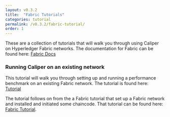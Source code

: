 ```yaml
---
layout: v0.3.2
title:  "Fabric Tutorials"
categories: tutorial
permalink: /v0.3.2/fabric-tutorial/
order: 1
---
```


These are a collection of tutorials that will walk you through using Caliper on Hyperledger Fabric networks. The documentation for Fabric can be found here: [Fabric Docs](https://hyperledger-fabric.readthedocs.io/en/release-2.2/index.html)

### Running Caliper on an existing network

This tutorial will walk you through setting up and running a performance benchmark on an existing Fabric network. The tutorial is found here: [Tutorial](./benchmark_fabric_tutorial.md)

The tutorial follows on from the a Fabric tutorial that set up a Fabric network and installed and initiated some chaincode. That tutorial can be found here: [Fabric Tutorial](https://hlf.readthedocs.io/en/latest/test_network.html).